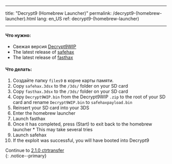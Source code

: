 * * *

title: "Decrypt9 (Homebrew Launcher)" permalink: /decrypt9-(homebrew-launcher).html lang: en_US ref: decrypt9-(homebrew-launcher)

* * *

#### Что нужно:

* Свежая версия [Decrypt9WIP](https://github.com/d0k3/Decrypt9WIP/releases/latest/)
* The latest release of [safehax](https://github.com/TiniVi/safehax/releases/latest)
* The latest release of [fasthax](https://github.com/nedwill/fasthax/releases/latest)

#### Что делать:

  1. Создайте папку `files9` в корне карты памяти.
  2. Copy `safehax.3dsx` to the `/3ds/` folder on your SD card
  3. Copy `fasthax.3dsx` to the `/3ds/` folder on your SD card
  4. Copy `Decrypt9WIP.bin` from the Decrypt9WIP `.zip` to the root of your SD card and rename `Decrypt9WIP.bin` to `safehaxpayload.bin`
  5. Reinsert your SD card into your 3DS
  6. Enter the homebrew launcher
  7. Launch fasthax
  8. Once it has completed, press (Start) to exit back to the homebrew launcher 
    * This may take several tries
  9. Launch safehax
 10. If the exploit was successful, you will have booted into Decrypt9

Continue to [2.1.0 ctrtransfer](2.1.0-ctrtransfer)  
{: .notice--primary}